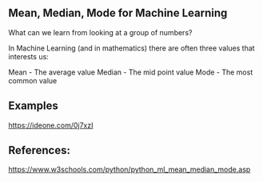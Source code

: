 ## Mean, Median, Mode for Machine Learning

What can we learn from looking at a group of numbers?

In Machine Learning (and in mathematics) there are often three values that interests us:

Mean - The average value
Median - The mid point value
Mode - The most common value

## Examples
https://ideone.com/0j7xzI

## References:

https://www.w3schools.com/python/python_ml_mean_median_mode.asp
